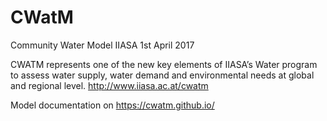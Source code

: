 # CWatM
Community Water Model
IIASA
1st April 2017

CWATM represents one of the new key elements of IIASA’s Water program to assess water supply, water demand and environmental needs at global and regional level.
http://www.iiasa.ac.at/cwatm

Model documentation on
https://cwatm.github.io/

